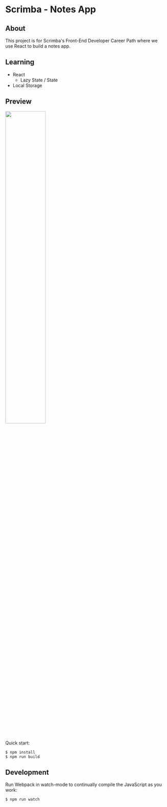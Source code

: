 # Scrimba - Notes App

## About
This project is for Scrimba's Front-End Developer Career Path where we use React to build a notes app. 

## Learning
- React
	- Lazy State / State
- Local Storage

## Preview
<img src="" width="50%" />

Quick start:

```
$ npm install
$ npm run build
````

## Development

Run Webpack in watch-mode to continually compile the JavaScript as you work:

```
$ npm run watch
```
